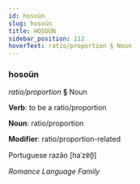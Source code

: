 ```yaml
---
id: hosoün
slug: hosoün
title: HOSOÜN
sidebar_position: 112
hoverText: ratio/proportion § Noun
---
```


### hosoün

*ratio/proportion* **§** Noun

**Verb**: to be a ratio/proportion

**Noun**: ratio/proportion

**Modifier**: ratio/proportion-related

Portuguese razão [haˈzɐ̃ʊ̯̃]

*Romance Language Family*
